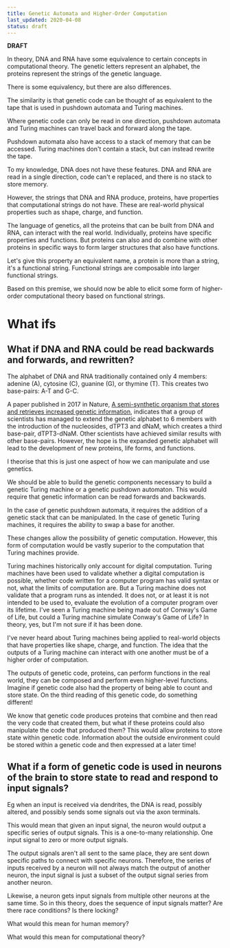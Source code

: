 ```yaml
---
title: Genetic Automata and Higher-Order Computation
last_updated: 2020-04-08
status: draft
---
```


**DRAFT**

In theory, DNA and RNA have some equivalence to certain concepts in computational theory.
The genetic letters represent an alphabet, the proteins represent the strings of the genetic language.

There is some equivalency, but there are also differences.

The similarity is that genetic code can be thought of as equivalent to the tape that is used in pushdown automata and Turing machines.

Where genetic code can only be read in one direction, pushdown automata and Turing machines can travel back and forward along the tape.

Pushdown automata also have access to a stack of memory that can be accessed.
Turing machines don't contain a stack, but can instead rewrite the tape.

To my knowledge, DNA does not have these features.  DNA and RNA are read in a single direction, code can't e replaced, and there is no stack to store memory.

However, the strings that DNA and RNA produce, proteins, have properties that computational strings do not have.
These are real-world physical properties such as shape, charge, and function.

The language of genetics, all the proteins that can be built from DNA and RNA, can interact with the real world.
Individually, proteins have specific properties and functions.
But proteins can also and do combine with other proteins in specific ways to form larger structures that also have functions.

Let's give this property an equivalent name, a protein is more than a string, it's a functional string.
Functional strings are composable into larger functional strings.

Based on this premise, we should now be able to elicit some form of higher-order computational theory based on functional strings.

# What ifs

## What if DNA and RNA could be read backwards and forwards, and rewritten?

The alphabet of DNA and RNA traditionally contained only 4 members: adenine (A), cytosine (C), guanine (G), or thymine (T).
This creates two base-pairs: A-T and G-C.

A paper published in 2017 in Nature, [A semi-synthetic organism that stores and retrieves increased genetic information](https://www.nature.com/articles/nature24659), indicates that a group of scientists has managed to extend the genetic alphabet to 6 members with the introduction of the nucleosides, dTPT3 and dNaM, which creates a third base-pair, dTPT3-dNaM.  Other scientists have achieved similar results with other base-pairs.  However, the hope is the expanded genetic alphabet will lead to the development of new proteins, life forms, and functions.

I theorise that this is just one aspect of how we can manipulate and use genetics.

We should be able to build the genetic components necessary to build a genetic Turing machine or a genetic pushdown automaton.
This would require that genetic information can be read forwards and backwards.

In the case of genetic pushdown automata, it requires the addition of a genetic stack that can be manipulated.
In the case of genetic Turing machines, it requires the ability to swap a base for another.

These changes allow the possibility of genetic computation.
However, this form of computation would be vastly superior to the computation that Turing machines provide.

Turing machines historically only account for digital computation.  Turing machines have been used to validate whether a digital computation is possible, whether code written for a computer program has valid syntax or not, what the limits of computation are.  But a Turing machine does not validate that a program runs as intended.  It does not, or at least it is not intended to be used to, evaluate the evolution of a computer program over its lifetime.  I've seen a Turing machine being made out of Conway's Game of Life, but could a Turing machine simulate Conway's Game of Life?  In theory, yes, but I'm not sure if it has been done.

I've never heard about Turing machines being applied to real-world objects that have properties like shape, charge, and function.
The idea that the outputs of a Turing machine can interact with one another must be of a higher order of computation.

The outputs of genetic code, proteins, can perform functions in the real world, they can be composed and perform even higher-level functions.  Imagine if genetic code also had the property of being able to count and store state.  On the third reading of this genetic code, do something different!

We know that genetic code produces proteins that combine and then read the very code that created them, but what if these proteins could also manipulate the code that produced them? This would allow proteins to store state within genetic code.  Information about the outside environment could be stored within a genetic code and then expressed at a later time!

## What if a form of genetic code is used in neurons of the brain to store state to read and respond to input signals?

Eg when an input is received via dendrites, the DNA is read, possibly altered, and possibly sends some signals out via the axon terminals.

This would mean that given an input signal, the neuron would output a specific series of output signals.
This is a one-to-many relationship.  One input signal to zero or more output signals.

The output signals aren't all sent to the same place, they are sent down specific paths to connect with specific neurons.
Therefore, the series of inputs received by a neuron will not always match the output of another neuron, the input signal is just a subset of the output signal series from another neuron.

Likewise, a neuron gets input signals from multiple other neurons at the same time.  So in this theory, does the sequence of input signals matter?  Are there race conditions?  Is there locking?

What would this mean for human memory?

What would this mean for computational theory?
